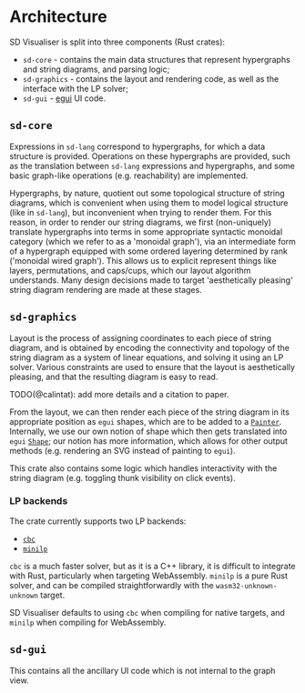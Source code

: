 # Architecture

SD Visualiser is split into three components (Rust crates):
* `sd-core` - contains the main data structures that represent hypergraphs and string diagrams, and parsing logic;
* `sd-graphics` - contains the layout and rendering code, as well as the interface with the LP solver;
* `sd-gui` - [egui](https://egui.rs) UI code.

## `sd-core`

Expressions in `sd-lang` correspond to hypergraphs, for which a data structure is provided.
Operations on these hypergraphs are provided, such as the translation between `sd-lang` expressions and hypergraphs, and some basic graph-like operations (e.g. reachability) are implemented.

Hypergraphs, by nature, quotient out some topological structure of string diagrams, which is convenient when using them to model logical structure (like in `sd-lang`), but inconvenient when trying to render them.
For this reason, in order to render our string diagrams, we first (non-uniquely) translate hypergraphs into terms in some appropriate syntactic monoidal category (which we refer to as a 'monoidal graph'), via an intermediate form of a hypergraph equipped with some ordered layering determined by rank ('monoidal wired graph').
This allows us to explicit represent things like layers, permutations, and caps/cups, which our layout algorithm understands.
Many design decisions made to target 'aesthetically pleasing' string diagram rendering are made at these stages.

## `sd-graphics`

Layout is the process of assigning coordinates to each piece of string diagram, and is obtained by encoding the connectivity and topology of the string diagram as a system of linear equations, and solving it using an LP solver.
Various constraints are used to ensure that the layout is aesthetically pleasing, and that the resulting diagram is easy to read.

TODO(@calintat): add more details and a citation to paper.

From the layout, we can then render each piece of the string diagram in its appropriate position as `egui` shapes, which are to be added to a [`Painter`](https://docs.rs/egui/latest/egui/struct.Painter.html).
Internally, we use our own notion of shape which then gets translated into `egui` [`Shape`](https://docs.rs/egui/latest/egui/enum.Shape.html); our notion has more information, which allows for other output methods (e.g. rendering an SVG instead of painting to `egui`).

This crate also contains some logic which handles interactivity with the string diagram (e.g. toggling thunk visibility on click events).

### LP backends

The crate currently supports two LP backends:
* [`cbc`](https://www.coin-or.org/Cbc/)
* [`minilp`](https://github.com/ztlpn/minilp/)

`cbc` is a much faster solver, but as it is a C++ library, it is difficult to integrate with Rust, particularly when targeting WebAssembly.
`minilp` is a pure Rust solver, and can be compiled straightforwardly with the `wasm32-unknown-unknown` target.

SD Visualiser defaults to using `cbc` when compiling for native targets, and `minilp` when compiling for WebAssembly.

## `sd-gui`

This contains all the ancillary UI code which is not internal to the graph view.
